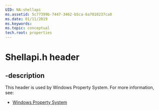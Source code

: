```yaml
---
UID: NA:shellapi
ms.assetid: 5c77399b-7447-3462-b5ca-6a7010237ca8
ms.date: 01/11/2019
ms.keywords: 
ms.topic: conceptual
tech.root: properties
---
```


# Shellapi.h header


## -description


This header is used by Windows Property System. For more information, see:

- [Windows Property System](../_properties/index.md)

